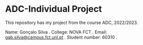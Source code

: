 # ADC-Individual Project

This repository has my project from the course ADC, 2022/2023.

Name: Gonçalo Silva .
College: NOVA FCT .
Email: gab.silva@campus.fct.unl.pt  .
Student number: 60310 .
